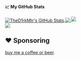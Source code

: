 
#### &#x1f4c8; My GitHub Stats

<a href="https://hasherezade.net">
  <img align="center" src="https://github-readme-stats.vercel.app/api?username=TheD1rkMtr&show_icons=true&line_height=33&count_private=true&theme=dark" alt="TheD1rkMtr's GitHub Stats" />
</a>

<a href="https://hasherezade.net">
  <img align="center" src="https://github-readme-stats.vercel.app/api/top-langs/?username=TheD1rkMtr&&hide=cmake&langs_count=4&line_height=35&theme=dark" />
</a>

<a href="https://hasherezade.net">
  <img src="https://github-readme-streak-stats.herokuapp.com/?user=TheD1rkMtr&theme=dark" />
</a>
<br/>
<a href="https://twitter.com/D1rkMtr">
  <img src="https://img.shields.io/twitter/follow/TheD1rkMtr?style=for-the-badge&logo=twitter&&labelColor=1f1f1f&color=5fffaf" />
</a>


## ❤️ Sponsoring

[buy me a coffee or beer](https://github.com/sponsors/TheD1rkMtr).
